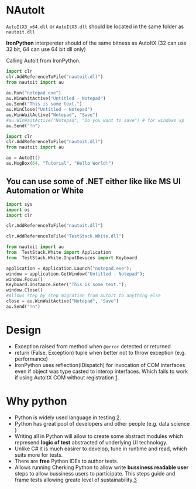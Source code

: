 NAutoIt
===========


`AutoItX3_x64.dll` or `AutoItX3.dll` should be located in the same folder as `nautoit.dll`
 
**IronPython** interpereter should of the same bitness as AutoItX (32 can use 32 bit, 64 can use 64 bit dll only)

Calling AutoIt from IronPython.



```python
import clr
clr.AddReferenceToFile("nautoit.dll")     
from nautoit import au  
 
au.Run("notepad.exe")
au.WinWaitActive("Untitled - Notepad")
au.Send("This is some text.")
au.WinClose("Untitled - Notepad")
au.WinWaitActive("Notepad", "Save")
#au.WinWaitActive("Notepad", "Do you want to save") # for windows xp
au.Send("!n")
```

```python
import clr
clr.AddReferenceToFile("nautoit.dll")     
from nautoit import au

au = AutoIt()
au.MsgBox(64, "Tutorial", "Hello World!")
```

You can use some of .NET either like like MS UI Automation or White 
---

```python
import sys
import os
import clr

clr.AddReferenceToFile("nautoit.dll")   

clr.AddReferenceToFile("TestStack.White.dll")     

from nautoit import au
from  TestStack.White import Application
from  TestStack.White.InputDevices import Keyboard

application = Application.Launch("notepad.exe");
window = application.GetWindow("Untitled - Notepad");
window.Focus()
Keyboard.Instance.Enter("This is some text.");
window.Close()
#Allows step by step migration from AutoIt to anything else
close = au.WinWaitActive("Notepad", "Save")
au.Send("!n")
```

Design
===
- Exception raised from method when `@error` detected or returned 
- return (False, Exception) tuple when better not to throw exception (e.g. performance)
- IronPython uses reflection(IDispatch) for invocation of COM interfaces even if object was type casted to interop interfaces.
Which fails to work if using AutoItX COM without registration [1].



Why python
===
- Python is widely used language in testing [2].
- Python has great pool of developers and other people (e.g. data science )
- Writing all in Python will allow to create some abstract modules which represend **logic of test** abstracted of underlying UI technology.
- Unlike C# it is much easirer to develop, tune in runtime and read, which suits more for tests.
- There are **free** Python IDEs to author tests.
- Allows running Cherking Python to allow write **bussiness readable user** steps to allow bussiness users to participate. This steps guide and frame tests allowing greate level of sustainability.[3]


[1]: http://stackoverflow.com/questions/9209910/how-to-use-registration-free-com-dll-in-dot-net/9229764?noredirect=1#comment29983358_9229764 
[2]: https://www.diigo.com/list/dzmitry_lahoda/Python+UI+Automation/2tiwxcs10
[3]: https://github.com/cucumber/cucumber/wiki/Gherkin




